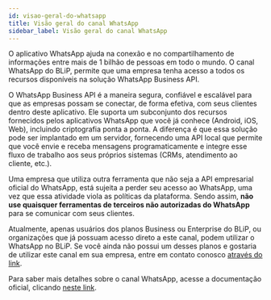 ```yaml
---
id: visao-geral-do-whatsapp
title: Visão geral do canal WhatsApp
sidebar_label: Visão geral do canal WhatsApp
---
```


O aplicativo WhatsApp ajuda na conexão e no compartilhamento de informações entre mais de 1 bilhão de pessoas em todo o mundo. O canal WhatsApp do BLiP, permite que uma empresa tenha acesso a todos os recursos disponíveis na solução WhatsApp Business API.

O WhatsApp Business API é a maneira segura, confiável e escalável para que as empresas possam se conectar, de forma efetiva, com seus clientes dentro deste aplicativo. Ele suporta um subconjunto dos recursos fornecidos pelos aplicativos WhatsApp que você já conhece (Android, iOS, Web), incluindo criptografia ponta a ponta. A diferença é que essa solução pode ser implantado em um servidor, fornecendo uma API local que permite que você envie e receba mensagens programaticamente e integre esse fluxo de trabalho aos seus próprios sistemas (CRMs, atendimento ao cliente, etc.).

Uma empresa que utiliza outra ferramenta que não seja a API empresarial oficial do WhatsApp, está sujeita a perder seu acesso ao WhatsApp, uma vez que essa atividade viola as políticas da plataforma. Sendo assim, **não use quaisquer ferramentas de terceiros não autorizadas do WhatsApp** para se comunicar com seus clientes.

Atualmente, apenas usuários dos planos Business ou Enterprise do BLiP, ou organizações que já possuam acesso direto a este canal, podem utilizar o WhatsApp no BLiP. Se você ainda não possui um desses planos e gostaria de utilizar este canal em sua empresa, entre em contato conosco [através do link](https://take.net/fale-conosco/).

Para saber mais detalhes sobre o canal WhatsApp, acesse a documentação oficial, clicando [neste link](https://developers.facebook.com/docs/whatsapp/overview).
